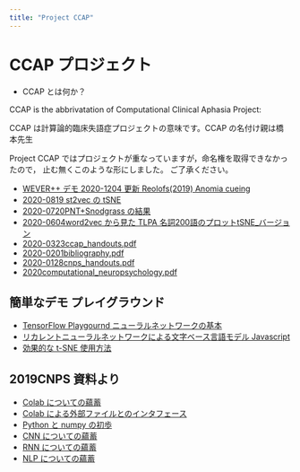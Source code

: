 ```yaml
---
title: "Project CCAP"
---
```


# CCAP プロジェクト

- CCAP とは何か？

CCAP is the abbrivatation of Computational Clinical Aphasia Project:

CCAP は計算論的臨床失語症プロジェクトの意味です。CCAP の名付け親は橋本先生

Project CCAP ではプロジェクトが重なっていますが，命名権を取得できなかったので，
止む無くこのような形にしました。
ご了承ください。

- [WEVER++ デモ 2020-1204 更新 Reolofs(2019) Anomia cueing](https://colab.research.google.com/github/project-ccap/project-ccap.github.io/blob/master/notebooks/2020ccap_Roelofs2019_Anomia_cueing_demo_ipynb_.ipynb)
- [2020-0819 st2vec の tSNE](2020-0819st2vec_tsne/2020-0819st2vec_tsne.html)
- [2020-0720PNT+Snodgrass の結果](2020-0720pnt_snodgrass_resnet18.pdf)
- [2020-0604word2vec から見た TLPA 名詞200語のプロットtSNE_バージョン](figures/tlpa_tSNE.pdf)
- [2020-0323ccap_handouts.pdf](2020-0323ccap_handouts.pdf)
- [2020-0201bibliography.pdf](2020-0201bibliography.pdf)
- [2020-0128cnps_handouts.pdf](2020-0128cnps_handouts.pdf)
- [2020computational_neuropsychology.pdf](2020computational_neuropsychology.pdf)

## 簡単なデモ プレイグラウンド
- [TensorFlow Playgournd ニューラルネットワークの基本](https://project-ccap.github.io/tensorflow-playground)
- [リカレントニューラルネットワークによる文字ベース言語モデル Javascript](https://komazawa-deep-learning.github.io/character_demo.html)
- [効果的な t-SNE 使用方法](https://project-ccap.github.io/misread-tsne/index.html)

## 2019CNPS 資料より

- [Colab についての蘊蓄](https://jpa-bert.github.io/supp01_colab)
- [Colab による外部ファイルとのインタフェース](https://jpa-bert.github.io/supp02_colab_file_management)
- [Python と numpy の初歩](https://jpa-bert.github.io/python_numpy_intro_ja)
- [CNN についての蘊蓄](https://jpa-bert.github.io/supp05_cnn)
- [RNN についての蘊蓄](https://jpa-bert.github.io/supp06_rnn)
- [NLP についての蘊蓄](https://jpa-bert.github.io/supp07_nlp)

